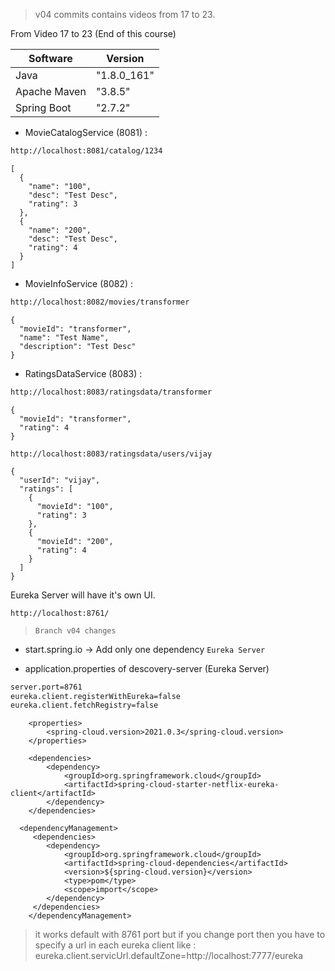 > v04  commits contains videos from 17 to 23.

From Video 17 to 23 (End of this course)

| Software     | Version      |
| ------       | ------       |
| Java         |  "1.8.0_161" |
| Apache Maven |  "3.8.5"     |
| Spring Boot  |  "2.7.2"     |

- MovieCatalogService (8081) :
```sh
http://localhost:8081/catalog/1234
```
```
[
  {
    "name": "100",
    "desc": "Test Desc",
    "rating": 3
  },
  {
    "name": "200",
    "desc": "Test Desc",
    "rating": 4
  }
]
```
- MovieInfoService (8082) :
```sh
http://localhost:8082/movies/transformer
```
```
{
  "movieId": "transformer",
  "name": "Test Name",
  "description": "Test Desc"
}
```
- RatingsDataService (8083) :
```sh
http://localhost:8083/ratingsdata/transformer
```
```
{
  "movieId": "transformer",
  "rating": 4
}
```
```
http://localhost:8083/ratingsdata/users/vijay
```
```
{
  "userId": "vijay",
  "ratings": [
    {
      "movieId": "100",
      "rating": 3
    },
    {
      "movieId": "200",
      "rating": 4
    }
  ]
}
```

Eureka Server will have it's own UI.
```
http://localhost:8761/
```

> `Branch v04 changes`
- start.spring.io -> Add only one dependency `Eureka Server`

- application.properties of descovery-server (Eureka Server)
```sh
server.port=8761
eureka.client.registerWithEureka=false
eureka.client.fetchRegistry=false
```

```
	<properties>
		<spring-cloud.version>2021.0.3</spring-cloud.version>
	</properties>

	<dependencies>
		<dependency>
			<groupId>org.springframework.cloud</groupId>
			<artifactId>spring-cloud-starter-netflix-eureka-client</artifactId>
		</dependency>
	</dependencies>    
    
  <dependencyManagement>
	 <dependencies>
		<dependency>
			<groupId>org.springframework.cloud</groupId>
			<artifactId>spring-cloud-dependencies</artifactId>
			<version>${spring-cloud.version}</version>
			<type>pom</type>
			<scope>import</scope>
		</dependency>
	 </dependencies>
	</dependencyManagement>
```
> it works default with 8761 port but if you change port then you have to specify a url in each eureka client like : eureka.client.servicUrl.defaultZone=http://localhost:7777/eureka



